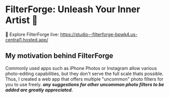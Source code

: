# FilterForge: Unleash Your Inner Artist 🎨

<div class="highlight">
    <p>🚀 Explore FilterForge live: <a href="https://studio--filterforge-bpwk4.us-central1.hosted.app/">https://studio--filterforge-bpwk4.us-central1.hosted.app/</a></p>
</div>

## My motivation behind FilterForge

Commonly used apps such as iPhone Photos or Instagram allow various photo-editing capabilities, but they don't serve the full scale thats possible. Thus, I created a web app that offers multiple "uncommon" photo filters for you to use freely. ***any suggestions for other uncommon photo filters to be added are greatly appreciated.***
